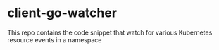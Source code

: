 # client-go-watcher
This repo contains the code snippet that watch for various Kubernetes resource events in a namespace 
